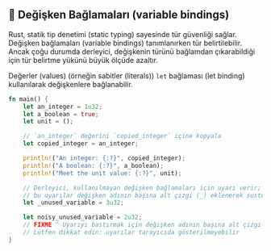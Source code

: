 ## 🔗 Değişken Bağlamaları (variable bindings)

Rust, statik tip denetimi (static typing) sayesinde tür güvenliği sağlar. Değişken bağlamaları (variable bindings) tanımlanırken tür belirtilebilir. Ancak çoğu durumda derleyici, değişkenin türünü bağlamdan çıkarabildiği için tür belirtme yükünü büyük ölçüde azaltır.

Değerler (values) (örneğin sabitler (literals)) `let` bağlaması (let binding) kullanılarak değişkenlere bağlanabilir.

```rust
fn main() {
    let an_integer = 1u32;
    let a_boolean = true;
    let unit = ();

    // `an_integer` değerini `copied_integer` içine kopyala
    let copied_integer = an_integer;

    println!("An integer: {:?}", copied_integer);
    println!("A boolean: {:?}", a_boolean);
    println!("Meet the unit value: {:?}", unit);

    // Derleyici, kullanılmayan değişken bağlamaları için uyarı verir;
    // bu uyarılar değişken adının başına alt çizgi (_) eklenerek susturulabilir
    let _unused_variable = 3u32;

    let noisy_unused_variable = 2u32;
    // FIXME ^ Uyarıyı bastırmak için değişken adının başına alt çizgi ekleyin
    // Lütfen dikkat edin: uyarılar tarayıcıda gösterilmeyebilir
}
```
